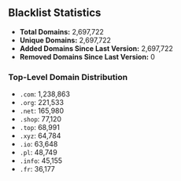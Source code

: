## Blacklist Statistics

- **Total Domains:** 2,697,722
- **Unique Domains:** 2,697,722
- **Added Domains Since Last Version:** 2,697,722
- **Removed Domains Since Last Version:** 0

### Top-Level Domain Distribution

-  `.com`: 1,238,863
-  `.org`: 221,533
-  `.net`: 165,980
-  `.shop`: 77,120
-  `.top`: 68,991
-  `.xyz`: 64,784
-  `.io`: 63,648
-  `.pl`: 48,749
-  `.info`: 45,155
-  `.fr`: 36,177

